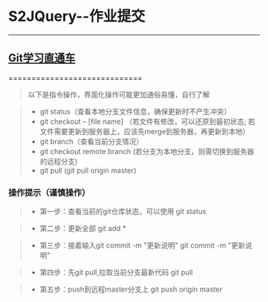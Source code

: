 # S2JQuery--作业提交
------

## [Git学习直通车](https://backlog.com/git-tutorial/cn/intro/intro1_1.html)
=============================

> 以下是指令操作，界面化操作可能更加通俗易懂，自行了解

> * git status（查看本地分支文件信息，确保更新时不产生冲突）
> * git checkout – [file name] （若文件有修改，可以还原到最初状态; 若文件需要更新到服务器上，应该先merge到服务器，再更新到本地）
> * git branch（查看当前分支情况）
> * git checkout remote branch (若分支为本地分支，则需切换到服务器的远程分支)
> * git pull (git pull origin master)

### 操作提示（谨慎操作）
> * 第一步：查看当前的git仓库状态，可以使用
    git status
    
> * 第二步：更新全部
    git add *
    
> * 第三步：接着输入git commit -m "更新说明"
    git commit -m "更新说明"
    
> * 第四步：先git pull,拉取当前分支最新代码
    git pull
    
> * 第五步：push到远程master分支上
    git push origin master
